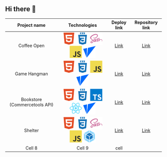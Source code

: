 ## Hi there 👋





| Project name  | Technologies | Deploy link | Repository link  |
|:-------:|:------:|:-----:|:----:|
| Coffee Open| <img src="https://github.com/devicons/devicon/blob/master/icons/html5/html5-plain.svg" width="40" height="40">   <img src="https://github.com/devicons/devicon/blob/master/icons/css3/css3-plain-wordmark.svg" width="40" height="40">   <img src="https://github.com/devicons/devicon/blob/master/icons/sass/sass-original.svg" width="40" height="40">   <img src="https://github.com/devicons/devicon/blob/master/icons/javascript/javascript-original.svg" width="40" height="40">   <img src="https://github.com/devicons/devicon/blob/master/icons/vite/vite-original.svg" width="40" height="40">| [Link](https://pet-coffee-open.netlify.app/)   | [Link](https://github.com/FedAliaks/coffee-open)     |
| Game Hangman    | <img src="https://github.com/devicons/devicon/blob/master/icons/html5/html5-plain.svg" width="40" height="40">   <img src="https://github.com/devicons/devicon/blob/master/icons/css3/css3-plain-wordmark.svg" width="40" height="40"> <img src="https://github.com/devicons/devicon/blob/master/icons/javascript/javascript-original.svg" width="40" height="40">   <img src="https://github.com/devicons/devicon/blob/master/icons/vite/vite-original.svg" width="40" height="40">  |   [Link](https://pet-hangman.netlify.app)   | [Link](https://github.com/FedAliaks/hangman)   |
| Bookstore (Commercetools API)    | <img src="https://github.com/devicons/devicon/blob/master/icons/html5/html5-plain.svg" width="40" height="40">   <img src="https://github.com/devicons/devicon/blob/master/icons/css3/css3-plain-wordmark.svg" width="40" height="40">  <img src="https://github.com/devicons/devicon/blob/master/icons/typescript/typescript-original.svg" width="40" height="40"> <img src="https://github.com/devicons/devicon/blob/master/icons/react/react-original.svg" width="40" height="40">   <img src="https://github.com/devicons/devicon/blob/master/icons/vite/vite-original.svg" width="40" height="40">   |[Link](https://github.com/FedAliaks/eCommerce-app) | [Link](https://github.com/FedAliaks/eCommerce-app)  
| Shelter| <img src="https://github.com/devicons/devicon/blob/master/icons/html5/html5-plain.svg" width="40" height="40">   <img src="https://github.com/devicons/devicon/blob/master/icons/css3/css3-plain-wordmark.svg" width="40" height="40">   <img src="https://github.com/devicons/devicon/blob/master/icons/sass/sass-original.svg" width="40" height="40">   <img src="https://github.com/devicons/devicon/blob/master/icons/javascript/javascript-original.svg" width="40" height="40">   <img src="https://github.com/devicons/devicon/blob/master/icons/webpack/webpack-original.svg" width="40" height="40">| [Link](https://pet-shelter-2024.netlify.app/)   | [Link](https://github.com/FedAliaks/shelter)     
| Cell 8   | Cell 9   |cell     |





<!--
**FedAliaks/FedAliaks** is a ✨ _special_ ✨ repository because its `README.md` (this file) appears on your GitHub profile.

Here are some ideas to get you started:

- 🔭 I’m currently working on ...
- 🌱 I’m currently learning ...
- 👯 I’m looking to collaborate on ...
- 🤔 I’m looking for help with ...
- 💬 Ask me about ...
- 📫 How to reach me: ...
- 😄 Pronouns: ...
- ⚡ Fun fact: ...
-->
